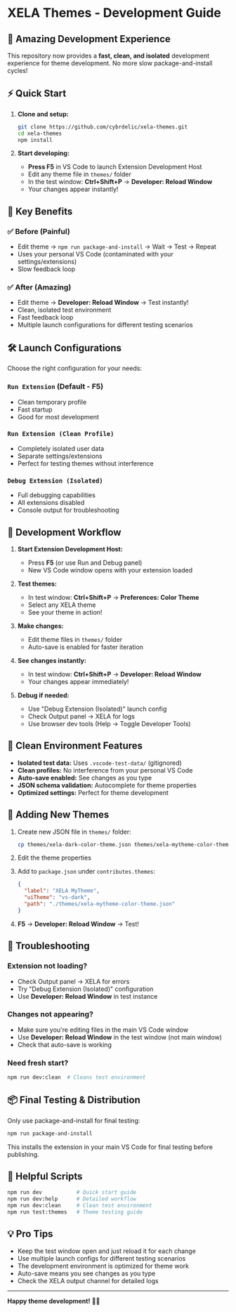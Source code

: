 # XELA Themes - Development Guide

## 🚀 Amazing Development Experience

This repository now provides a **fast, clean, and isolated** development experience for theme development. No more slow package-and-install cycles!

## ⚡ Quick Start

1. **Clone and setup:**
   ```bash
   git clone https://github.com/cybrdelic/xela-themes.git
   cd xela-themes
   npm install
   ```

2. **Start developing:**
   - **Press F5** in VS Code to launch Extension Development Host
   - Edit any theme file in `themes/` folder
   - In the test window: **Ctrl+Shift+P** → **Developer: Reload Window**
   - Your changes appear instantly!

## 🎯 Key Benefits

### ✅ Before (Painful)
- Edit theme → `npm run package-and-install` → Wait → Test → Repeat
- Uses your personal VS Code (contaminated with your settings/extensions)
- Slow feedback loop

### ✅ After (Amazing)
- Edit theme → **Developer: Reload Window** → Test instantly!
- Clean, isolated test environment
- Fast feedback loop
- Multiple launch configurations for different testing scenarios

## 🛠️ Launch Configurations

Choose the right configuration for your needs:

### `Run Extension` (Default - F5)
- Clean temporary profile
- Fast startup
- Good for most development

### `Run Extension (Clean Profile)`
- Completely isolated user data
- Separate settings/extensions
- Perfect for testing themes without interference

### `Debug Extension (Isolated)`
- Full debugging capabilities
- All extensions disabled
- Console output for troubleshooting

## 📝 Development Workflow

1. **Start Extension Development Host:**
   - Press **F5** (or use Run and Debug panel)
   - New VS Code window opens with your extension loaded

2. **Test themes:**
   - In test window: **Ctrl+Shift+P** → **Preferences: Color Theme**
   - Select any XELA theme
   - See your theme in action!

3. **Make changes:**
   - Edit theme files in `themes/` folder
   - Auto-save is enabled for faster iteration

4. **See changes instantly:**
   - In test window: **Ctrl+Shift+P** → **Developer: Reload Window**
   - Your changes appear immediately!

5. **Debug if needed:**
   - Use "Debug Extension (Isolated)" launch config
   - Check Output panel → XELA for logs
   - Use browser dev tools (Help → Toggle Developer Tools)

## 🧹 Clean Environment Features

- **Isolated test data:** Uses `.vscode-test-data/` (gitignored)
- **Clean profiles:** No interference from your personal VS Code
- **Auto-save enabled:** See changes as you type
- **JSON schema validation:** Autocomplete for theme properties
- **Optimized settings:** Perfect for theme development

## 🎨 Adding New Themes

1. Create new JSON file in `themes/` folder:
   ```bash
   cp themes/xela-dark-color-theme.json themes/xela-mytheme-color-theme.json
   ```

2. Edit the theme properties

3. Add to `package.json` under `contributes.themes`:
   ```json
   {
     "label": "XELA MyTheme",
     "uiTheme": "vs-dark",
     "path": "./themes/xela-mytheme-color-theme.json"
   }
   ```

4. **F5** → **Developer: Reload Window** → Test!

## 🔧 Troubleshooting

### Extension not loading?
- Check Output panel → XELA for errors
- Try "Debug Extension (Isolated)" configuration
- Use **Developer: Reload Window** in test instance

### Changes not appearing?
- Make sure you're editing files in the main VS Code window
- Use **Developer: Reload Window** in the test window (not main window)
- Check that auto-save is working

### Need fresh start?
```bash
npm run dev:clean  # Cleans test environment
```

## 📦 Final Testing & Distribution

Only use package-and-install for final testing:
```bash
npm run package-and-install
```

This installs the extension in your main VS Code for final testing before publishing.

## 🚀 Helpful Scripts

```bash
npm run dev           # Quick start guide
npm run dev:help      # Detailed workflow
npm run dev:clean     # Clean test environment
npm run test:themes   # Theme testing guide
```

## 💡 Pro Tips

- Keep the test window open and just reload it for each change
- Use multiple launch configs for different testing scenarios
- The development environment is optimized for theme work
- Auto-save means you see changes as you type
- Check the XELA output channel for detailed logs

---

**Happy theme development!** 🎨✨